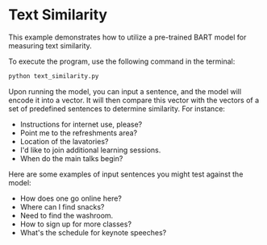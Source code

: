 # Text Similarity

This example demonstrates how to utilize a pre-trained BART model for measuring text similarity.

To execute the program, use the following command in the terminal:

```bash
python text_similarity.py
```

Upon running the model, you can input a sentence, and the model will encode it into a vector. It will then compare this vector with the vectors of a set of predefined sentences to determine similarity. For instance:

- Instructions for internet use, please?
- Point me to the refreshments area?
- Location of the lavatories?
- I'd like to join additional learning sessions.
- When do the main talks begin?

Here are some examples of input sentences you might test against the model:

- How does one go online here?
- Where can I find snacks?
- Need to find the washroom.
- How to sign up for more classes?
- What's the schedule for keynote speeches?
